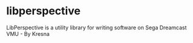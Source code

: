 # libperspective
LibPerspective is a utility library for writing software on Sega Dreamcast VMU - By Kresna
